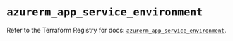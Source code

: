# `azurerm_app_service_environment`

Refer to the Terraform Registry for docs: [`azurerm_app_service_environment`](https://registry.terraform.io/providers/hashicorp/azurerm/3.100.0/docs/resources/app_service_environment).
